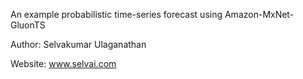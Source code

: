 An example probabilistic time-series forecast using Amazon-MxNet-GluonTS

Author: Selvakumar Ulaganathan

Website: www.selvai.com

